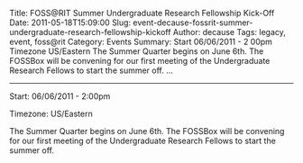 Title: FOSS@RIT Summer Undergraduate Research Fellowship Kick-Off
Date: 2011-05-18T15:09:00
Slug: event-decause-fossrit-summer-undergraduate-research-fellowship-kickoff
Author: decause
Tags: legacy, event, foss@rit
Category: Events
Summary: Start  06/06/2011 - 2 00pm  Timezone  US/Eastern  The Summer Quarter begins on June 6th. The FOSSBox will be convening for our first meeting of the Undergraduate Research Fellows to start the summer off.   ... 

---
Start: 06/06/2011 - 2:00pm

Timezone: US/Eastern

The Summer Quarter begins on June 6th. The FOSSBox will be convening for our
first meeting of the Undergraduate Research Fellows to start the summer off.

